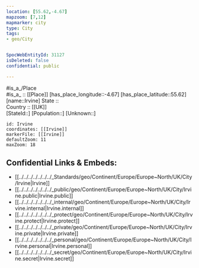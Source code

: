 ```yaml
---
location: [55.62,-4.67] 
mapzoom: [7,12] 
mapmarker: city 
type: City
tags:
- geo/City


SpocWebEntityId: 31127
isDeleted: false
confidential: public

---
```

#is_a_/Place  
#is_a_ :: [[Place]] 
[has_place_longitude::-4.67] 
[has_place_latitude::55.62] 
[name::Irvine] 
State ::  
Country :: [[UK]]  
[StateId::] 
[Population::] 
[Unknown::] 


```leaflet
id: Irvine
coordinates: [[Irvine]] 
markerFile: [[Irvine]] 
defaultZoom: 11 
maxZoom: 18
```


## Confidential Links & Embeds: 
- [[../../../../../../../_Standards/geo/Continent/Europe/Europe~North/UK/City/Irvine|Irvine]] 
- [[../../../../../../../_public/geo/Continent/Europe/Europe~North/UK/City/Irvine.public|Irvine.public]] 
- [[../../../../../../../_internal/geo/Continent/Europe/Europe~North/UK/City/Irvine.internal|Irvine.internal]] 
- [[../../../../../../../_protect/geo/Continent/Europe/Europe~North/UK/City/Irvine.protect|Irvine.protect]] 
- [[../../../../../../../_private/geo/Continent/Europe/Europe~North/UK/City/Irvine.private|Irvine.private]] 
- [[../../../../../../../_personal/geo/Continent/Europe/Europe~North/UK/City/Irvine.personal|Irvine.personal]] 
- [[../../../../../../../_secret/geo/Continent/Europe/Europe~North/UK/City/Irvine.secret|Irvine.secret]] 
